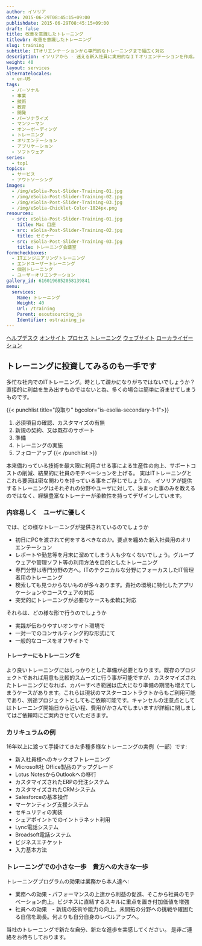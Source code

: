 ```yaml
---
author: イソリア
date: 2015-06-29T08:45:15+09:00
publishdate: 2015-06-29T08:45:15+09:00
draft: false
title: 改善を意識したトレーニング
titlewbr: 改善を意識したトレーニング
slug: training
subtitle: ITオリエンテーションから専門的なトレーニングまで幅広く対応
description: イソリアから - 迷える新入社員に実用的なＩＴオリエンテーションを作成。初歩的ものから専門的なトレーニングまで。
weight: 40
layout: services
alternatelocales:
  - en-US
tags:
  - パーソナル
  - 事業
  - 技術
  - 教育
  - 開発
  - パーソナライズ
  - マンツーマン
  - オンーボーディング
  - トレーニング
  - オリエンテーション
  - アプリケーション
  - ソフトウェア
series:
  - top1
topics:
  - サービス
  - アウトソーシング
images:
  - /img/eSolia-Post-Slider-Training-01.jpg
  - /img/eSolia-Post-Slider-Training-02.jpg
  - /img/eSolia-Post-Slider-Training-03.jpg
  - /img/eSolia-Chicklet-Color-1024px.png
resources:
  - src: eSolia-Post-Slider-Training-01.jpg
    title: Mac 口座
  - src: eSolia-Post-Slider-Training-02.jpg
    title: セミナー
  - src: eSolia-Post-Slider-Training-03.jpg
    title: トレーニング会議室
formcheckboxes:
  - ITエンジニアリングトレーニング
  - エンドユーザートレーニング
  - 個別トレーニング
  - ユーザーオリエンテーション
gallery_id: 6160196852058139841
menu:
  services:
    Name: トレーニング
    Weight: 40
    Url: /training
    Parent: osoutsourcing_ja
    Identifier: ostraining_ja
---
```


<div class="buttons has-addons is-hidden-tablet">
  <a class="button" href="/outsourcing"><span class="icon"><i class="fas fa-anchor"></i></span></a>
  <a class="button" href="/helpdesk">ヘルプデスク</a>
  <a class="button" href="/on-site">オンサイト</a>
  <a class="button" href="/process">プロセス</a>
  <a class="button is-active" href="/training">トレーニング</a>
  <a class="button" href="/website-design">ウェブサイト</a>
  <a class="button" href="/localization">ローカライゼーション</a>
</div>

## トレーニングに投資してみるのも一手です

多忙な社内でのITトレーニング。時として疎かになりがちではないでしょうか？
直接的に利益を生み出すものではないと為、多くの場合は簡単に済ませてしまうものです。

{{< punchlist title="段取り" bgcolor="is-esolia-secondary-1-1">}}
1. 必須項目の確認、カスタマイズの有無
1. 新規の契約、又は既存のサポート
1. 準備
1. トレーニングの実施
1. フォローアップ
{{< /punchlist >}}

本来備わっている技術を最大限に利用させる事による生産性の向上、サポートコストの削減、結果的に社員のモチベーションを上げる。
実はITトレーニングとこれら要因は密な関わりを持っている事をご存じでしょうか。
イソリアが提供するトレーニングはそれぞれの分野やユーザに対して、決まった事のみを教えるのではなく、経験豊富なトレーナーが柔軟性を持ってデザインしています。


### 内容易しく　ユーザに優しく

では、どの様なトレーニングが提供されているのでしょうか

* 初日にPCを渡されて何をするべきなのか。要点を纏めた新入社員用のオリエンテーション
* レポートや勤怠等を月末に溜めてしまう人も少なくないでしょう。グループウェアや管理ソフト等の利用方法を目的としたトレーニング
* 専門分野は専門分野の方へ。ITのテクニカルな分野にフォーカスしたIT管理者用のトレーニング
* 検索しても見つからないものが多々あります。貴社の環境に特化したアプリケーションやコースウェアの対応
* 突発的にトレーニングが必要なケースも柔軟に対応

それらは、どの様な形で行うのでしょうか

* 実践が伝わりやすいオンサイト環境で
* 一対一でのコンサルティング的な形式にて
* 一般的なコースをオフサイトで

#### トレーナーにもトレーニングを

より良いトレーニングにはしっかりとした準備が必要となります。既存のプロジェクトであれば用意も比較的スムーズに行う事が可能ですが、カスタマイズされたトレーニングになれば、カバーすべき範囲は広大になり準備の期間も増えてしまうケースがあります。これらは現状のマスターコントラクトからもご利用可能であり、別途プロジェクトとしてもご依頼可能です。キャンセルの注意点としてはトレーニング開始日から近い程、費用がかさんでしまいますが詳細に関しましてはご依頼時にご案内させていただきます。

### カリキュラムの例

16年以上に渡って手掛けてきた多種多様なトレーニングの実例（一部）です:

* 新入社員様へのキックオフトレーニング
* Microsoft社 Office製品のアップグレード
* Lotus NotesからOutlookへの移行
* カスタマイズされたERPの発注システム
* カスタマイズされたCRMシステム
* Salesforceの基本操作
* マーケンティング支援システム
* セキュリティの実装
* シェアポイントでのイントラネット利用
* Lync電話システム
* Broadsoft電話システム
* ビジネスエチケット
* 入力基本方法


### トレーニングでの小さな一歩　貴方への大きな一歩

トレーニングプログラムの効果は業務から本人達へ:

* 業務への効果 - パフォーマンスの上達から利益の促進、そこから社員のモチベーション向上。ビジネスに直結するスキルに重点を置き付加価値を増強
* 社員への効果　- 新規の技術や能力の向上。未開拓の分野への挑戦や確固たる自信を助長。何よりも自分自身のレベルアップへ。

当社のトレーニングで新たな自分、新たな進歩を実感してください。
是非ご連絡をお待ちしております。
